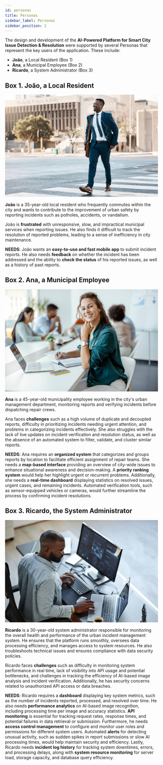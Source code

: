 ```yaml
---
id: personas
title: Personas
sidebar_label: Personas
sidebar_position: 2
---
```


The design and development of the **AI-Powered Platform for Smart City Issue Detection & Resolution** were supported by several Personas that represent the key users of the application. These include:

- **João**, a Local Resident (Box 1)
- **Ana**, a Municipal Employee (Box 2)
- **Ricardo**, a System Administrator (Box 3)

## Box 1. João, a Local Resident

![João, a Local Resident](/img/personas/citizen.jpg)

**João** is a 35-year-old local resident who frequently commutes within the city and wants to contribute to the improvement of urban safety by reporting incidents such as potholes, accidents, or vandalism.

João is **frustrated** with unresponsive, slow, and impractical municipal services when reporting issues. He also finds it difficult to track the resolution of reported problems, leading to a sense of inefficiency in city maintenance.

**NEEDS**: João wants an **easy-to-use and fast mobile app** to submit incident reports. He also needs **feedback** on whether the incident has been addressed and the ability to **check the status** of his reported issues, as well as a history of past reports.

## Box 2. Ana, a Municipal Employee

![Ana, a Municipal Employee](/img/personas/municipal_employee.jpg)

**Ana** is a 45-year-old municipality employee working in the city's urban management department, monitoring reports and verifying incidents before dispatching repair crews.

Ana faces **challenges** such as a high volume of duplicate and decoupled reports, difficulty in prioritizing incidents needing urgent attention, and problems in categorizing incidents effectively. She also struggles with the lack of live updates on incident verification and resolution status, as well as the absence of an automated system to filter, validate, and cluster similar reports.

**NEEDS**: Ana requires an **organized system** that categorizes and groups reports by location to facilitate efficient assignment of repair teams. She needs a **map-based interface** providing an overview of city-wide issues to enhance situational awareness and decision-making. A **priority ranking system** would help her highlight urgent or recurrent problems. Additionally, she needs a **real-time dashboard** displaying statistics on resolved issues, urgent cases, and remaining incidents. Automated verification tools, such as sensor-equipped vehicles or cameras, would further streamline the process by confirming incident resolutions.

## Box 3. Ricardo, the System Administrator

![Miguel, the Football Player](/img/personas/admin.jpg)

**Ricardo** is a 30-year-old system administrator responsible for monitoring the overall health and performance of the urban incident management system. He ensures that the platform runs smoothly, oversees data processing efficiency, and manages access to system resources. He also troubleshoots technical issues and ensures compliance with data security policies.

Ricardo faces **challenges** such as difficulty in monitoring system performance in real time, lack of visibility into API usage and potential bottlenecks, and challenges in tracking the efficiency of AI-based image analysis and incident verification. Additionally, he has security concerns related to unauthorized API access or data breaches.

**NEEDS**: Ricardo requires a **dashboard** displaying key system metrics, such as the number of incidents reported, processed, and resolved over time. He also needs **performance analytics** on AI-based image recognition, including processing time per image and accuracy statistics. **API monitoring** is essential for tracking request rates, response times, and potential failures in data retrieval or submission. Furthermore, he needs **access control management** to configure and monitor user roles and permissions for different system users. Automated **alerts** for detecting unusual activity, such as sudden spikes in report submissions or slow AI processing times, would help maintain security and efficiency. Lastly, Ricardo needs **incident log history** for tracking system downtimes, errors, and processing delays, along with **system resource monitoring** for server load, storage capacity, and database query efficiency.

